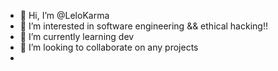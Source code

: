 - 👋 Hi, I’m @LeloKarma
- 👀 I’m interested in software engineering && ethical hacking!!
- 🌱 I’m currently learning dev
- 💞️ I’m looking to collaborate on any projects
-

<!---
LeloKarma/LeloKarma is a ✨ special ✨ repository because its `README.md` (this file) appears on your GitHub profile.
You can click the Preview link to take a look at your changes.
--->
